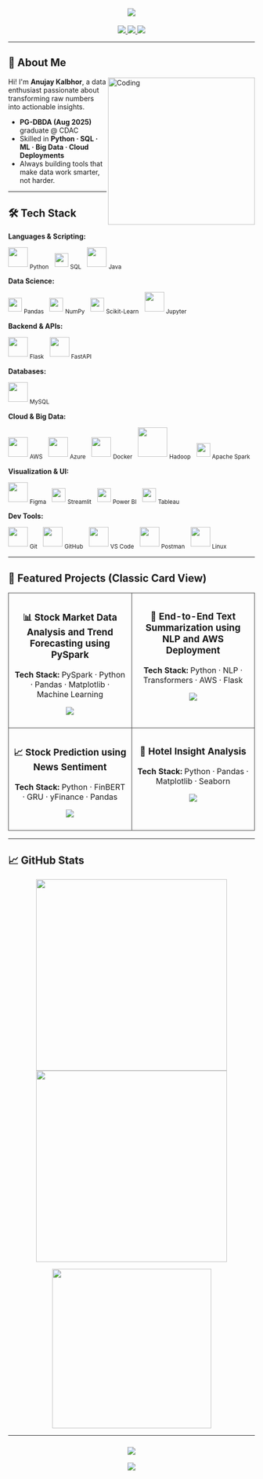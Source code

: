 <!-- Animated Intro Banner -->
<h1 align="center">
  <img src="https://readme-typing-svg.herokuapp.com/?font=Fira+Code&size=32&pause=1000&center=true&vCenter=true&width=750&lines=Hey+there!+I'm+Anujay+Kalbhor+%F0%9F%91%8B;Data+Analyst;ML+Enthusiast;Cloud+Data+Engineer"/>
</h1>

<!-- Contact Badges -->
<p align="center">
  <a href="https://mail.google.com/mail/?view=cm&fs=1&to=kalbhoranujay@gmail.com" target="_blank">
    <img src="https://img.shields.io/badge/Email-kalbhoranujay%40gmail.com-red?style=for-the-badge&logo=gmail" />
  </a>
  <a href="https://www.linkedin.com/in/anujay-kalbhor">
    <img src="https://img.shields.io/badge/LinkedIn-Anujay%20Kalbhor-0A66C2?style=for-the-badge&logo=linkedin" />
  </a>
  <a href="https://github.com/Anujaykalbhor">
    <img src="https://img.shields.io/badge/GitHub-Anujaykalbhor-181717?style=for-the-badge&logo=github" />
  </a>
</p>

---

## 📌 About Me
<img align="right" alt="Coding" width="300" src="https://cdn.dribbble.com/users/1162077/screenshots/3848914/programmer.gif">

Hi! I'm **Anujay Kalbhor**, a data enthusiast passionate about transforming raw numbers into actionable insights.

- **PG-DBDA (Aug 2025)** graduate @ CDAC  
- Skilled in **Python · SQL · ML · Big Data · Cloud Deployments**  
- Always building tools that make data work smarter, not harder.

---

## 🛠 Tech Stack

**Languages & Scripting:**  
<p align="left">
  <img src="https://skillicons.dev/icons?i=python" width="40"/> <sub>Python</sub>&nbsp;&nbsp;
  <img src="https://img.shields.io/badge/SQL-336791?style=for-the-badge&logo=postgresql&logoColor=white" height="28"/> <sub>SQL</sub>&nbsp;&nbsp;
  <img src="https://skillicons.dev/icons?i=java" width="40"/> <sub>Java</sub>
</p>

**Data Science:**  
<p align="left">
  <img src="https://img.shields.io/badge/Pandas-150458?logo=pandas&logoColor=white&style=for-the-badge" height="28"/> <sub>Pandas</sub>&nbsp;&nbsp;
  <img src="https://img.shields.io/badge/NumPy-013243?logo=numpy&logoColor=white&style=for-the-badge" height="28"/> <sub>NumPy</sub>&nbsp;&nbsp;
  <img src="https://img.shields.io/badge/Scikit--Learn-F7931E?logo=scikitlearn&logoColor=white&style=for-the-badge" height="28"/> <sub>Scikit-Learn</sub>&nbsp;&nbsp;
  <img src="https://upload.wikimedia.org/wikipedia/commons/3/38/Jupyter_logo.svg" width="40"/> <sub>Jupyter</sub>
</p>

**Backend & APIs:**  
<p align="left">
  <img src="https://skillicons.dev/icons?i=flask" width="40"/> <sub>Flask</sub>&nbsp;&nbsp;
  <img src="https://skillicons.dev/icons?i=fastapi" width="40"/> <sub>FastAPI</sub>
</p>

**Databases:**  
<p align="left">
  <img src="https://skillicons.dev/icons?i=mysql" width="40"/> <sub>MySQL</sub>
</p>

**Cloud & Big Data:**  
<p align="left">
  <img src="https://skillicons.dev/icons?i=aws" width="40"/> <sub>AWS</sub>&nbsp;&nbsp;
  <img src="https://skillicons.dev/icons?i=azure" width="40"/> <sub>Azure</sub>&nbsp;&nbsp;
  <img src="https://skillicons.dev/icons?i=docker" width="40"/> <sub>Docker</sub>&nbsp;&nbsp;
  <img src="https://upload.wikimedia.org/wikipedia/commons/0/0e/Hadoop_logo.svg" width="60"/> <sub>Hadoop</sub>&nbsp;&nbsp;
  <img src="https://img.shields.io/badge/Apache%20Spark-FDEE21?style=for-the-badge&logo=apachespark&logoColor=black" height="28"/> <sub>Apache Spark</sub>
</p>

**Visualization & UI:**  
<p align="left">
  <img src="https://skillicons.dev/icons?i=figma" width="40"/> <sub>Figma</sub>&nbsp;&nbsp;
  <img src="https://img.shields.io/badge/Streamlit-FF4B4B?style=for-the-badge&logo=streamlit&logoColor=white" height="28"/> <sub>Streamlit</sub>&nbsp;&nbsp;
  <img src="https://img.shields.io/badge/PowerBI-F2C811?style=for-the-badge&logo=powerbi&logoColor=black" height="28"/> <sub>Power BI</sub>&nbsp;&nbsp;
  <img src="https://img.shields.io/badge/Tableau-E97627?style=for-the-badge&logo=tableau&logoColor=white" height="28"/> <sub>Tableau</sub>
</p>

**Dev Tools:**  
<p align="left">
  <img src="https://skillicons.dev/icons?i=git" width="40"/> <sub>Git</sub>&nbsp;&nbsp;
  <img src="https://skillicons.dev/icons?i=github" width="40"/> <sub>GitHub</sub>&nbsp;&nbsp;
  <img src="https://skillicons.dev/icons?i=vscode" width="40"/> <sub>VS Code</sub>&nbsp;&nbsp;
  <img src="https://skillicons.dev/icons?i=postman" width="40"/> <sub>Postman</sub>&nbsp;&nbsp;
  <img src="https://skillicons.dev/icons?i=linux" width="40"/> <sub>Linux</sub>
</p>

---

## 📂 Featured Projects (Classic Card View)

<div align="center">

<table>
<tr>
<td width="50%" valign="top" style="border:1px solid #444; border-radius:10px; padding:10px;">
<h3 align="center">📊 Stock Market Data Analysis and Trend Forecasting using PySpark</h3>
<p align="center">
<strong>Tech Stack:</strong> PySpark · Python · Pandas · Matplotlib · Machine Learning
</p>
<p align="center">
<a href="https://github.com/Anujaykalbhor/Stock-Market-Data-Analysis-and-Trend-Forecasting-using-PySpark">
<img src="https://img.shields.io/badge/View%20Repo-181717?style=for-the-badge&logo=github" />
</a>
</p>
</td>

<td width="50%" valign="top" style="border:1px solid #444; border-radius:10px; padding:10px;">
<h3 align="center">🧠 End-to-End Text Summarization using NLP and AWS Deployment</h3>
<p align="center">
<strong>Tech Stack:</strong> Python · NLP · Transformers · AWS · Flask
</p>
<p align="center">
<a href="https://github.com/Anujaykalbhor/End-to-End-Text-Summarization-using-NLP-and-AWS-Deployment">
<img src="https://img.shields.io/badge/View%20Repo-181717?style=for-the-badge&logo=github" />
</a>
</p>
</td>
</tr>

<tr>
<td width="50%" valign="top" style="border:1px solid #444; border-radius:10px; padding:10px;">
<h3 align="center">📈 Stock Prediction using News Sentiment</h3>
<p align="center">
<strong>Tech Stack:</strong> Python · FinBERT · GRU · yFinance · Pandas
</p>
<p align="center">
<a href="https://github.com/Anujaykalbhor/Stock-prediction-using-news-sentiment">
<img src="https://img.shields.io/badge/View%20Repo-181717?style=for-the-badge&logo=github" />
</a>
</p>
</td>

<td width="50%" valign="top" style="border:1px solid #444; border-radius:10px; padding:10px;">
<h3 align="center">🏨 Hotel Insight Analysis</h3>
<p align="center">
<strong>Tech Stack:</strong> Python · Pandas · Matplotlib · Seaborn
</p>
<p align="center">
<a href="https://github.com/Anujaykalbhor/Hotel_Insight_Analysis">
<img src="https://img.shields.io/badge/View%20Repo-181717?style=for-the-badge&logo=github" />
</a>
</p>
</td>
</tr>
</table>

</div>

---

## 📈 GitHub Stats
<p align="center">
  <img width="390" src="https://streak-stats.demolab.com?user=Anujaykalbhor&theme=react&hide_border=true" />
  <img width="390" src="https://github-readme-stats.vercel.app/api?username=Anujaykalbhor&show_icons=true&theme=react&hide_border=true" />
</p>
<p align="center">
  <img width="325" src="https://github-readme-stats.vercel.app/api/top-langs/?username=Anujaykalbhor&layout=compact&theme=react&hide_border=true" />
</p>

---

<h3 align="center">
  <img src="https://readme-typing-svg.herokuapp.com/?font=Righteous&size=25&center=true&vCenter=true&width=500&height=70&duration=4000&lines=Thanks+for+visiting!+%E2%9C%8C%EF%B8%8F;Let's+connect+on+LinkedIn!">
</h3>
<p align="center">
  <img src="https://komarev.com/ghpvc/?username=Anujaykalbhor&label=Profile+Views&color=0e75b6&style=flat" />
</p>
